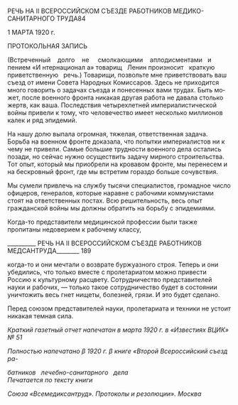РЕЧЬ НА II ВСЕРОССИЙСКОМ СЪЕЗДЕ РАБОТНИКОВ МЕДИКО-САНИТАРНОГО ТРУДА84

1 МАРТА 1920 г.

ПРОТОКОЛЬНАЯ ЗАПИСЬ

(Встреченный    долго    не     смолкающими    аплодис­ментами   и   пением «И нтернационал а» товарищ   Ленин произносит   краткую   приветственную   речь.) Товарищи, по­звольте мне приветствовать ваш съезд от имени Совета Народных Комиссаров. Здесь не приходится много говорить о задачах съезда и понесенных вами трудах. Быть мо­жет, после военного фронта никакая другая работа не давала столько жертв, как ваша. Последствия четырехлетней империалистической войны привели к тому, что человече­ство имеет несколько миллионов калек и ряд эпидемий.

На нашу долю выпала огромная, тяжелая, ответственная задача. Борьба на военном фронте доказала, что попытки империалистов ни к чему не привели. Самые большие трудности военного дела остались позади, но сейчас нужно осуществить задачу мирно­го строительства. Тот опыт, который мы приобрели на кровавом фронте, мы перенесем и на бескровный фронт, где мы встретим гораздо больше сочувствия.

Мы сумели привлечь на службу тысячи специалистов, громадное число офицеров, генералов, которые наравне с рабочими коммунистами стоят на ответственных постах. Всю решительность, весь опыт гражданской войны мы должны обратить на борьбу с эпидемиями.

Когда-то представители медицинской профессии были также пропитаны недоверием к рабочему классу,

  

__________ РЕЧЬ НА II ВСЕРОССИЙСКОМ СЪЕЗДЕ РАБОТНИКОВ МЕДСАНТРУДА________ 189

когда-то и они мечтали о возврате буржуазного строя. Теперь и они убедились, что только вместе с пролетариатом можно привести Россию к культурному расцвету. Со­трудничество представителей науки и рабочих, — только такое сотрудничество будет в состоянии уничтожить весь гнет нищеты, болезней, грязи. И это будет сделано.

Перед союзом представителей науки, пролетариата и техники не устоит никакая темная сила.

_Краткий газетный отчет напечатан в марта 1920 г. в «Известиях ВЦИК» № 51_

_Полностью напечатано_ _β_ _1920 г._ _β_ _кни­ге «Второй Всероссийский съезд ра-_

_батников   лечебно-санитарного   дела_                                                 _Печатается по тексту книги_

_Союза «Всемедиксантруд». Протоколы_ _и резолюции». Москва_